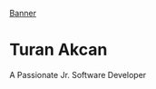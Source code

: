 [Banner](https://drive.google.com/file/d/1e8Ri6rJ7qyxT1Y3X5surGRpx6jF3WPDs/view?usp=sharing)
# Turan Akcan
A Passionate Jr. Software Developer


